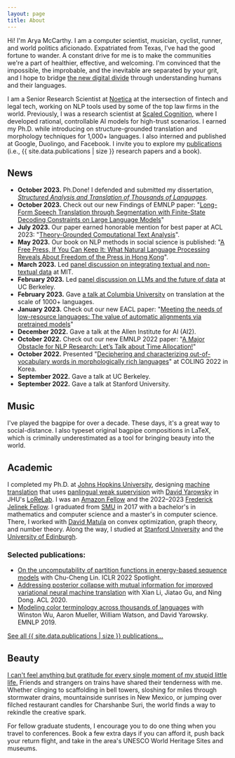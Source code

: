 ```yaml
---
layout: page
title: About
---
```



Hi! I'm Arya McCarthy. I am a computer scientist, musician, cyclist, runner, and world politics aficionado. Expatriated from Texas, I've had the good fortune to wander. A constant drive for me is to make the communities we're a part of healthier, effective, and welcoming. I'm convinced that the impossible, the improbable, and the inevitable are separated by your grit, and I hope to bridge [the new digital divide](https://hilltopicssmu.wordpress.com/2017/04/08/the-new-digital-divide-language-is-the-impediment-to-information-access/) through understanding humans and their languages.

I am a Senior Research Scientist at [Noetica][noetica] at the intersection of fintech and legal tech, working on NLP tools used by some of the top law firms in the world. Previously, I was a research scientist at [Scaled Cognition][sc], where I developed rational, controllable AI models for high-trust scenarios. I earned my Ph.D. while introducing on structure-grounded translation and morphology techniques for 1,000+ languages. I also interned and published at Google, Duolingo, and Facebook. I invite you to explore my [publications](publications) (i.e., {{ site.data.publications | size }} research papers and a book).

## News

- **October 2023.** Ph.Done! I defended and submitted my dissertation, [_Structured Analysis and Translation of Thousands of Languages_](https://jscholarship.library.jhu.edu/items/6d8993a9-321e-40d6-987e-2b62dfd4b372).
- **October 2023.** Check out our new Findings of EMNLP paper: "[Long-Form Speech Translation through Segmentation with Finite-State Decoding Constraints on Large Language Models](https://arxiv.org/abs/2310.13678)"
- **July 2023.** Our paper earned honorable mention for best paper at ACL 2023: "[Theory-Grounded Computational Text Analysis](https://aclanthology.org/2023.acl-short.136/)".
- **May 2023.** Our book on NLP methods in social science is published: "[A Free Press, If You Can Keep It: What Natural Language Processing Reveals About Freedom of the Press in Hong Kong](https://link.springer.com/book/10.1007/978-3-031-27584-5)".
- **March 2023.** Led [panel discussion on integrating textual and non-textual data](https://cassandra.cs.jhu.edu/roundtables/mit/) at MIT.
- **February 2023.** Led [panel discussion on LLMs and the future of data](https://cassandra.cs.jhu.edu/roundtables/berkeley/) at UC Berkeley.
- **February 2023.** Gave [a talk at Columbia University](http://www.cs.columbia.edu/nlp/nlp_seminar.html) on translation at the scale of 1000+ languages.
- **January 2023.** Check out our new EACL paper: "[Meeting the needs of low-resource languages: The value of automatic alignments via pretrained models](https://aclanthology.org/2023.eacl-main.280/)"
- **December 2022.** Gave a talk at the Allen Institute for AI (AI2).
- **October 2022.** Check out our new EMNLP 2022 paper: "[A Major Obstacle for NLP Research: Let’s Talk about Time Allocation!](https://aclanthology.org/2022.emnlp-main.612/)"
- **October 2022.** Presented "[Deciphering and characterizing out-of-vocabulary words in morphologically rich languages](https://aclanthology.org/2022.coling-1.472/)" at COLING 2022 in Korea.
- **September 2022.** Gave a talk at UC Berkeley.
- **September 2022.** Gave a talk at Stanford University.

## Music

I've played the bagpipe for over a decade. These days, it's a great way to social-distance. I also typeset original bagpipe compositions in LaTeX, which is criminally underestimated as a tool for bringing beauty into the world.

## Academic

I completed my Ph.D. at [Johns Hopkins University](https://www.jhu.edu), designing [machine translation](https://en.wikipedia.org/wiki/Machine_translation) that uses [panlingual weak supervision](https://aclanthology.org/2020.lrec-1.352/) with [David Yarowsky](https://www.cs.jhu.edu/faculty/david-yarowsky/) in JHU's [LoReLab](https://www.cs.jhu.edu/~arya/yarowsky-lab/). 
I was an [Amazon Fellow](https://ai2ai.engineering.jhu.edu/2022-2023-ai2ai-fellows/) and the 2022–2023 [Frederick Jelinek Fellow](https://www.clsp.jhu.edu/about/jelinek-fellowship/).
I graduated from [SMU](https://en.wikipedia.org/wiki/Southern_Methodist_University) in 2017 with a bachelor's in mathematics and computer science and a master's in computer science. There, I worked with [David Matula](http://lyle.smu.edu/~matula/) on convex optimization, graph theory, and number theory.
Along the way, I studied at [Stanford University](https://www.stanford.edu) and the [University of Edinburgh](https://www.ed.ac.uk).

### Selected publications:

* [On the uncomputability of partition functions in energy-based sequence models](https://openreview.net/forum?id=SsPCtEY6yCl) with Chu-Cheng Lin. ICLR 2022 Spotlight.
* [Addressing posterior collapse with mutual information for improved variational neural machine translation](http://dx.doi.org/10.18653/v1/2020.acl-main.753) with Xian Li, Jiatao Gu, and Ning Dong. ACL 2020.
* [Modeling color terminology across thousands of languages](http://dx.doi.org/10.18653/v1/D19-1229) with Winston Wu, Aaron Mueller, William Watson, and David Yarowsky. EMNLP 2019.

[See all {{ site.data.publications | size }} publications...](publications)

## Beauty

[I can't feel anything but gratitude for every single moment of my stupid little life.](http://philhaverstick.com/8-09-02.html) Friends and strangers on trains have shared their tenderness with me. Whether clinging to scaffolding in bell towers, sloshing for miles through stormwater drains, mountainside sunrises in New Mexico, or jumping over filched restaurant candles for Charshanbe Suri, the world finds a way to rekindle the creative spark.

For fellow graduate students, I encourage you to do one thing when you travel to conferences. Book a few extra days if you can afford it, push back your return flight, and take in the area's UNESCO World Heritage Sites and museums.

[1]: https://scholar.google.com/citations?user=erysFsoAAAAJ&hl=en&oi=ao
[sc]: https://scaledcognition.com
[noetica]: https://www.noetica.ai
